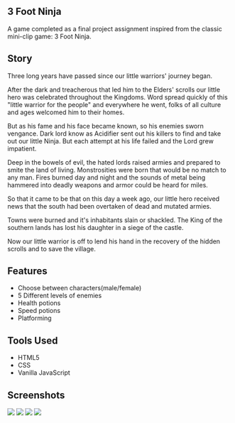 
## 3 Foot Ninja 

A game completed as a final project assignment inspired from the classic mini-clip game: 3 Foot Ninja.


## Story

Three long years have passed since our little warriors' journey began.

After the dark and treacherous that led him to the Elders' scrolls our little hero was celebrated throughout the Kingdoms. Word spread quickly of this "little warrior for the people" and everywhere he went, folks of all culture and ages welcomed him to their homes.

But as his fame and his face became known, so his enemies sworn vengance. Dark lord know as Acidifier sent out his killers to find and take out our little Ninja. But each attempt at his life failed and the Lord grew impatient.


Deep in the bowels of evil, the hated lords raised armies and prepared to smite the land of living. Monstrosities were born that would be no match to any man. Fires burned day and night and the sounds of metal being hammered into deadly weapons and armor could be heard for miles.

So that it came to be that on this day a week ago, our little hero received news that the south had been overtaken of dead and mutated armies.

Towns were burned and it's inhabitants slain or shackled. The King of the southern lands has lost his daughter in a siege of the castle.

Now our little warrior is off to lend his hand in the recovery of the hidden scrolls and to save the village.

## Features

- Choose between characters(male/female)
- 5 Different levels of enemies
- Health potions
- Speed potions
- Platforming

## Tools Used

- HTML5
- CSS
- Vanilla JavaScript

## Screenshots

<img src = "images/background/landing.png"/>
<img src = "images/background/enemies.png"/>
<img src = "images/background/level1.png"/>
<img src = "images/background/level2.png"/>

